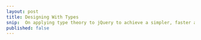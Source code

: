 ```yaml
---
layout: post
title: Designing With Types
snip:  On applying type theory to jQuery to achieve a simpler, faster and correct API.
published: false
---
```


